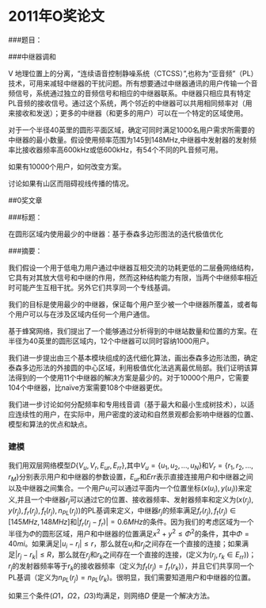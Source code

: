 # 2011年O奖论文

###题目：

###中继器调和

V 地理位置上的分离，“连续语音控制静噪系统（CTCSS）”,也称为“亚音频”（PL）技术，可用来减轻中继器的干扰问题。所有想要通过中继器通讯的用户传输一个音频信号，系统通过独立的音频信号和相应的中继器联系。中继器只相应具有特定PL音频的接收信号。通过这个系统，两个邻近的中继器可以共用相同频率对（用来接收和发送）；更多的中继器（和更多的用户）可以在一个特定的区域使用。

对于一个半径40英里的圆形平面区域，确定可同时满足1000名用户需求所需要的中继器的最小数量。假设使用频率范围为145到148MHz,中继器中发射器的发射频率比接收器频率高600kHz或低600kHz，有54个不同的PL音频可用。

如果有10000个用户，如何改变方案。

讨论如果有山区而阻碍视线传播的情况。

##0奖文章

###标题：

在圆形区域内使用最少的中继器：基于泰森多边形图法的迭代极值优化

###摘要：

我们假设一个用于低电力用户通过中继器互相交流的功耗更低的二层叠网络结构，它具有对其放大信号和中继的作用，然而这种结构能力有限，当两个中继频率相近时可能产生互相干扰。另外它们共享同一个专线基调。

我们的目标是使用最少的中继器，保证每个用户至少被一个中继器所覆盖，或者每个用户可以与在涉及区域内任何一个用户通信。

基于蜂窝网络，我们提出了一个能够通过分析得到的中继站数量和位置的方案。在半径为40英里的圆形区域内，12个中继器可以同时容纳1000用户。

我们进一步提出由三个基本模块组成的迭代细化算法，画出泰森多边形法图，确定泰森多边形法的外接圆的中心区域，利用极值优化法逃离最优局部。我们证明该算法得到的一个使用11个中继器的解决方案是最少的。对于10000个用户，它需要104个中继器，比naïve方案需要108个中继器更优。

我们进一步讨论如何分配频率和专用线音调（基于最大和最小生成树技术），以适应连续性的用户，在实际中，用户密度的波动和自然景观都会影响中继器的位置、模型和算法的优点和缺点。

### 建模

我们用双层网络模型$D\left\{V_u,V_r,E_{ur},E_{rr}\right\}​$,其中$V_u=\left\{u_1,u_2,...,u_N\right\}​$和$V_r=\left\{r_1,r_2,...,r_M\right\}​$ 分别表示用户和中继器的参数设置，$E_{ur}​$和$E{rr}​$ 表示直接连接用户和中继器之间以及中继器之间集合。一个用户$u_i​$可以通过平面内一个位置坐标$(x(u_i),y(u_i))​$来定义,并且一个中继器$r_j​$可以通过它的位置、接收器频率、发射器频率和定义为$(x(r_j),y(r_j),f_r(r_j),f_t(r_j),n_{PL}(r_j))​$ 的PL基调来定义，中继器$r_j​$ 的频率满足$f_r(r_j),f_t(r_j)\in[145MHz,148MHz]​$ 和$|f_r(r_j-f_r)|=0.6MHz​$ 的条件。因为我们的考虑区域为一个半径为$\Phi​$ 的圆形区域，用户和中继器的位置满足$x^2+y^2\leq\Phi^2​$ 的条件，其中$\Phi=40mi​$ 。如果满足$|u_i-r_i|\leq r​$ ，那么就在$u_i​$和$r_j​$ 之间存在一个直接的连接；如果满足$|r_j-r_k|\leq R​$ ，那么就在$r_j​$和$r_k​$ 之间存在一个直接的连接，(定义为$(r_j,r_k\in E_{rr})​$)；$r_j​$ 的发射器频率等于$r_k​$ 的接收器频率（定义为$f_t(r_j)=f_r(r_k)​$），并且它们共享同一个PL基调（定义为$n_{PL}(r_j)=n_{PL}(r_k)​$。很明显，我们需要知道用户和中继器的位置。

如果三个条件$(Ω1，Ω2，Ω3)$均满足，则网络$D$ 便是一个解决方法。 